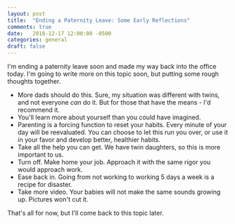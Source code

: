 ```yaml
---
layout: post
title:  "Ending a Paternity Leave: Some Early Reflections"
comments: true
date:   2018-12-17 12:00:00 -0500
categories: general
draft: false
---
```


I'm ending a paternity leave soon and made my way back into the office today. I'm going to write more on this topic soon, but putting some rough thoughts together.

* More dads should do this. Sure, my situation was different with twins, and not everyone _can_ do it. But for those that have the means - I'd recommend it. 
* You'll learn more about yourself than you could have imagined.
* Parenting is a forcing function to reset your habits. Every minute of your day will be reevaluated. You can choose to let this run you over, or use it in your favor and develop better, healthier habits.
* Take all the help you can get. We have twin daughters, so this is more important to us. 
* Turn off. Make home your job. Approach it with the same rigor you would approach work.
* Ease back in. Going from not working to working 5 days a week is a recipe for disaster. 
* Take more video. Your babies will not make the same sounds growing up. Pictures won't cut it.

That's all for now, but I'll come back to this topic later.